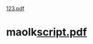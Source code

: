 [123.pdf](https://github.com/nooxk759/maolk/files/12101503/123.pdf)
# maolk[script.pdf](https://github.com/nooxk759/maolk/files/12093509/script.pdf)
